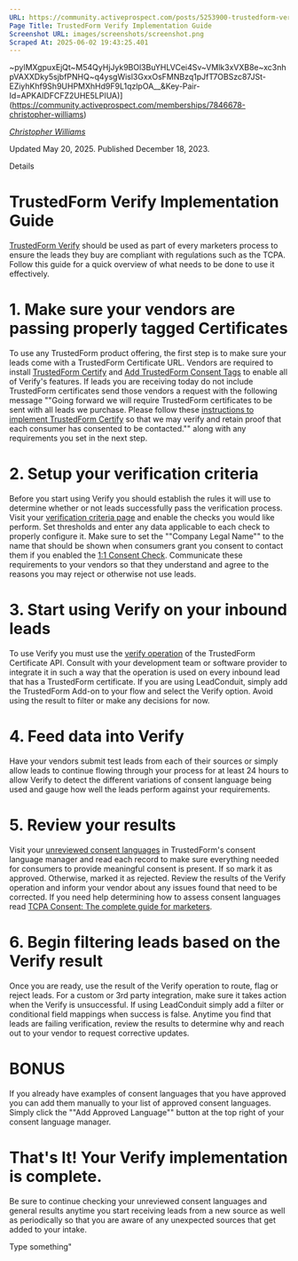 ```yaml
---
URL: https://community.activeprospect.com/posts/5253900-trustedform-verify-implementation-guide
Page Title: TrustedForm Verify Implementation Guide
Screenshot URL: images/screenshots/screenshot.png
Scraped At: 2025-06-02 19:43:25.401
---
```

~pylMXgpuxEjQt~M54QyHjJyk9BOl3BuYHLVCei4Sv~VMlk3xVXB8e~xc3nhpVAXXDky5sjbfPNHQ~q4ysgWisl3GxxOsFMNBzq1pJfT7OBSzc87JSt-EZiyhKhf9Sh9UHPMXhHd9F9L1qzlpOA__&Key-Pair-Id=APKAIDFCFZ2UHE5LPIUA)](https://community.activeprospect.com/memberships/7846678-christopher-williams)

[_Christopher Williams_](https://community.activeprospect.com/memberships/7846678-christopher-williams)

Updated May 20, 2025. Published December 18, 2023.

Details

# TrustedForm Verify Implementation Guide

[TrustedForm Verify](https://community.activeprospect.com/posts/4918830-trustedform-verify) should be used as part of every marketers process to ensure the leads they buy are compliant with regulations such as the TCPA. Follow this guide for a quick overview of what needs to be done to use it effectively.

# 1\. Make sure your vendors are passing properly tagged Certificates

To use any TrustedForm product offering, the first step is to make sure your leads come with a TrustedForm Certificate URL. Vendors are required to install [TrustedForm Certify](https://activeprospect.com/trustedform/certify?_gl=1*1a7we61*_gcl_aw*R0NMLjE3NDIyMzA3MzQuQ2owS0NRandrTi0tQmhEa0FSSXNBRF9tbklwSUViTEIwcDRvYkpLN0VIOTZtc3Q4d3NaSFJFVmktZEsxaE9odDFoNkd1aTRMV0pJYXZKMGFBZy1fRUFMd193Y0I.*_gcl_au*MjExMTczODE4OC4xNzQ2NDU0Njc4LjU3ODUxOTg4LjE3NDcwNjkwMTguMTc0NzA2OTAyMA..*_ga*OTA3MjA4OTIuMTY5OTQxNDgwMg..*_ga_QHXBV6N7D1*czE3NDc3NTg2ODUkbzg5JGcxJHQxNzQ3NzYyOTQxJGozNyRsMCRoMjAxNzQ1MDc2NiRkVi1DWGhDbFBDUmpzYzhTeVIzTGo5UGxmRzBVUHZVZ1pyUQ..) and [Add TrustedForm Consent Tags](https://developers.activeprospect.com/docs/trustedform/consent-tagging) to enable all of Verify's features. If leads you are receiving today do not include TrustedForm certificates send those vendors a request with the following message ""Going forward we will require TrustedForm certificates to be sent with all leads we purchase. Please follow these [instructions to implement TrustedForm Certify](https://developers.activeprospect.com/docs/trustedform/implementing-trustedform-certify/) so that we may verify and retain proof that each consumer has consented to be contacted."" along with any requirements you set in the next step.

# 2\. Setup your verification criteria

Before you start using Verify you should establish the rules it will use to determine whether or not leads successfully pass the verification process. Visit your [verification criteria page](https://app.trustedform.com/verification_criteria) and enable the checks you would like perform. Set thresholds and enter any data applicable to each check to properly configure it. Make sure to set the ""Company Legal Name"" to the name that should be shown when consumers grant you consent to contact them if you enabled the [1:1 Consent Check](https://community.activeprospect.com/posts/5471724-trustedform-verify-1-1-consent-check). Communicate these requirements to your vendors so that they understand and agree to the reasons you may reject or otherwise not use leads.

# 3\. Start using Verify on your inbound leads

To use Verify you must use the [verify operation](https://developers.activeprospect.com/docs/trustedform/api/v4.0/tag/Verify/) of the TrustedForm Certificate API. Consult with your development team or software provider to integrate it in such a way that the operation is used on every inbound lead that has a TrustedForm certificate. If you are using LeadConduit, simply add the TrustedForm Add-on to your flow and select the Verify option. Avoid using the result to filter or make any decisions for now.

# 4\. Feed data into Verify

Have your vendors submit test leads from each of their sources or simply allow leads to continue flowing through your process for at least 24 hours to allow Verify to detect the different variations of consent language being used and gauge how well the leads perform against your requirements.

# 5\. Review your results

Visit your [unreviewed consent languages](https://app.trustedform.com/consent_languages/unreviewed) in TrustedForm's consent language manager and read each record to make sure everything needed for consumers to provide meaningful consent is present. If so mark it as approved. Otherwise, marked it as rejected. Review the results of the Verify operation and inform your vendor about any issues found that need to be corrected. If you need help determining how to assess consent languages read [TCPA Consent: The complete guide for marketers](https://activeprospect.com/blog/tcpa-consent/).

# 6\. Begin filtering leads based on the Verify result

Once you are ready, use the result of the Verify operation to route, flag or reject leads. For a custom or 3rd party integration, make sure it takes action when the Verify is unsuccessful. If using LeadConduit simply add a filter or conditional field mappings when success is false. Anytime you find that leads are failing verification, review the results to determine why and reach out to your vendor to request corrective updates.

# BONUS

If you already have examples of consent languages that you have approved you can add them manually to your list of approved consent languages. Simply click the ""Add Approved Language"" button at the top right of your consent language manager.

# That's It! Your Verify implementation is complete.

Be sure to continue checking your unreviewed consent languages and general results anytime you start receiving leads from a new source as well as periodically so that you are aware of any unexpected sources that get added to your intake.

Type something"
